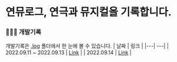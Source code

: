 # 연뮤로그, 연극과 뮤지컬을 기록합니다.

### 👩🏻‍🔧 개발기록 
개발기록은 [.log](https://github.com/heydoy/YeonMuLog/tree/main/.log) 폴더에서 한 눈에 볼 수 있습니다.
| 날짜 | 링크 |
|---| ---|
| 2022.09.11 ~ 2022.09.13 | [Link](https://github.com/heydoy/YeonMuLog/blob/main/.log/2022-09-13.md) |
| 2022.09.14 | [Link](https://github.com/heydoy/YeonMuLog/blob/main/.log/2022-09-14.md) |
